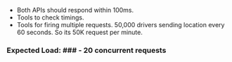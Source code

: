 * Both APIs should respond within 100ms.
 * Tools to check timings.
 * Tools for firing multiple requests.
 50,000 drivers sending location every 60 seconds.
 So its 50K request per minute.

### Expected Load: ### - 20 concurrent requests